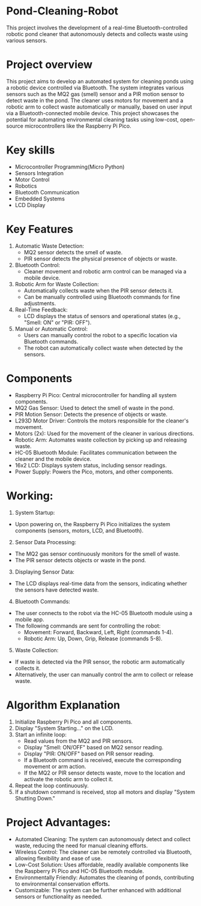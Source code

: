 # Pond-Cleaning-Robot
 This project involves the development of a real-time Bluetooth-controlled robotic pond cleaner that autonomously detects and collects waste using various sensors.
# Project overview
This project aims to develop an automated system for cleaning ponds using a robotic device controlled via Bluetooth. The system integrates various sensors such as the MQ2 gas (smell) sensor and a PIR motion sensor to detect waste in the pond. The cleaner uses motors for movement and a robotic arm to collect waste automatically or manually, based on user input via a Bluetooth-connected mobile device. This project showcases the potential for automating environmental cleaning tasks using low-cost, open-source microcontrollers like the Raspberry Pi Pico.
# Key skills 
* Microcontroller Programming(Micro Python)
* Sensors Integration
* Motor Control
* Robotics
* Bluetooth Communication
* Embedded Systems
* LCD Display
# Key Features
1. Automatic Waste Detection:
   * MQ2 sensor detects the smell of waste.
   * PIR sensor detects the physical presence of objects or waste.
2. Bluetooth Control:
   * Cleaner movement and robotic arm control can be managed via a mobile device.
3. Robotic Arm for Waste Collection:
   * Automatically collects waste when the PIR sensor detects it.
   * Can be manually controlled using Bluetooth commands for fine adjustments.
4. Real-Time Feedback:
   * LCD displays the status of sensors and operational states (e.g., "Smell: ON" or "PIR: OFF").
5. Manual or Automatic Control:
   * Users can manually control the robot to a specific location via Bluetooth commands.
   * The robot can automatically collect waste when detected by the sensors.
# Components
* Raspberry Pi Pico: Central microcontroller for handling all system components.
* MQ2 Gas Sensor: Used to detect the smell of waste in the pond.
* PIR Motion Sensor: Detects the presence of objects or waste.
* L293D Motor Driver: Controls the motors responsible for the cleaner's movement.
* Motors (2x): Used for the movement of the cleaner in various directions.
* Robotic Arm: Automates waste collection by picking up and releasing waste.
* HC-05 Bluetooth Module: Facilitates communication between the cleaner and the mobile device.
* 16x2 LCD: Displays system status, including sensor readings.
* Power Supply: Powers the Pico, motors, and other components.
# Working:
1. System Startup:
* Upon powering on, the Raspberry Pi Pico initializes the system components (sensors, motors, LCD, and Bluetooth).
2. Sensor Data Processing:
* The MQ2 gas sensor continuously monitors for the smell of waste.
* The PIR sensor detects objects or waste in the pond.
3. Displaying Sensor Data:
* The LCD displays real-time data from the sensors, indicating whether the sensors have detected waste.
4. Bluetooth Commands:
* The user connects to the robot via the HC-05 Bluetooth module using a mobile app.
* The following commands are sent for controlling the robot:
  * Movement: Forward, Backward, Left, Right (commands 1-4).
  * Robotic Arm: Up, Down, Grip, Release (commands 5-8).
5. Waste Collection:
* If waste is detected via the PIR sensor, the robotic arm automatically collects it.
* Alternatively, the user can manually control the arm to collect or release waste.
# Algorithm Explanation 
1. Initialize Raspberry Pi Pico and all components.
2. Display "System Starting..." on the LCD.
3. Start an infinite loop:
   * Read values from the MQ2 and PIR sensors.
   * Display "Smell: ON/OFF" based on MQ2 sensor reading.
   * Display "PIR: ON/OFF" based on PIR sensor reading.
   * If a Bluetooth command is received, execute the corresponding movement or arm action.
   * If the MQ2 or PIR sensor detects waste, move to the location and activate the robotic arm to collect it.
4. Repeat the loop continuously.
5. If a shutdown command is received, stop all motors and display "System Shutting Down."
# Project Advantages:
* Automated Cleaning: The system can autonomously detect and collect waste, reducing the need for manual cleaning efforts.
* Wireless Control: The cleaner can be remotely controlled via Bluetooth, allowing flexibility and ease of use.
* Low-Cost Solution: Uses affordable, readily available components like the Raspberry Pi Pico and HC-05 Bluetooth module.
* Environmentally Friendly: Automates the cleaning of ponds, contributing to environmental conservation efforts.
* Customizable: The system can be further enhanced with additional sensors or functionality as needed.
